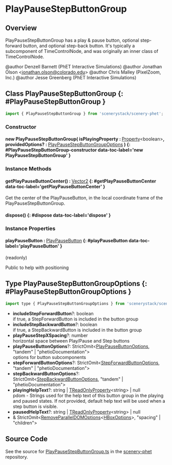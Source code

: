 # PlayPauseStepButtonGroup

## Overview

PlayPauseStepButtonGroup has a play &amp; pause button, optional step-forward button, and optional step-back button.
It's typically a subcomponent of TimeControlNode, and was originally an inner class of TimeControlNode.

@author Denzell Barnett (PhET Interactive Simulations)
@author Jonathan Olson &lt;jonathan.olson@colorado.edu&gt;
@author Chris Malley (PixelZoom, Inc.)
@author Jesse Greenberg (PhET Interactive Simulations)

## Class PlayPauseStepButtonGroup {: #PlayPauseStepButtonGroup }


```js
import { PlayPauseStepButtonGroup } from 'scenerystack/scenery-phet';
```
### Constructor

#### new PlayPauseStepButtonGroup( isPlayingProperty : <span style="font-weight: 400;">[Property](../axon/Property.md)&lt;<span style="color: hsla(calc(var(--md-hue) + 180deg),80%,40%,1);">boolean</span>&gt;</span>, providedOptions? : <span style="font-weight: 400;">[PlayPauseStepButtonGroupOptions](../scenery-phet/PlayPauseStepButtonGroup.md#PlayPauseStepButtonGroupOptions)</span> ) {: #PlayPauseStepButtonGroup-constructor data-toc-label='new PlayPauseStepButtonGroup' }

### Instance Methods

#### getPlayPauseButtonCenter() : <span style="font-weight: 400;">[Vector2](../dot/Vector2.md)</span> {: #getPlayPauseButtonCenter data-toc-label='getPlayPauseButtonCenter' }

Get the center of the PlayPauseButton, in the local coordinate frame of the PlayPauseStepButtonGroup.

#### dispose() {: #dispose data-toc-label='dispose' }

### Instance Properties

#### playPauseButton : <span style="font-weight: 400;">[PlayPauseButton](../scenery-phet/PlayPauseButton.md)</span> {: #playPauseButton data-toc-label='playPauseButton' }

(readonly)

Public to help with positioning



## Type PlayPauseStepButtonGroupOptions {: #PlayPauseStepButtonGroupOptions }


```js
import type { PlayPauseStepButtonGroupOptions } from 'scenerystack/scenery-phet';
```


- **includeStepForwardButton**?: <span style="color: hsla(calc(var(--md-hue) + 180deg),80%,40%,1);">boolean</span>
<br>  if true, a StepForwardButton is included in the button group
- **includeStepBackwardButton**?: <span style="color: hsla(calc(var(--md-hue) + 180deg),80%,40%,1);">boolean</span>
<br>  if true, a StepBackwardButton is included in the button group
- **playPauseStepXSpacing**?: <span style="color: hsla(calc(var(--md-hue) + 180deg),80%,40%,1);">number</span>
<br>  horizontal space between Play/Pause and Step buttons
- **playPauseButtonOptions**?: StrictOmit&lt;[PlayPauseButtonOptions](../scenery-phet/PlayPauseButton.md#PlayPauseButtonOptions), "tandem" | "phetioDocumentation"&gt;
<br>  options for button subcomponents
- **stepForwardButtonOptions**?: StrictOmit&lt;[StepForwardButtonOptions](../scenery-phet/StepForwardButton.md#StepForwardButtonOptions), "tandem" | "phetioDocumentation"&gt;
- **stepBackwardButtonOptions**?: StrictOmit&lt;[StepBackwardButtonOptions](../scenery-phet/StepBackwardButton.md#StepBackwardButtonOptions), "tandem" | "phetioDocumentation"&gt;
- **playingHelpText**?: <span style="color: hsla(calc(var(--md-hue) + 180deg),80%,40%,1);">string</span> | [TReadOnlyProperty](../axon/TReadOnlyProperty.md)&lt;<span style="color: hsla(calc(var(--md-hue) + 180deg),80%,40%,1);">string</span>&gt; | <span style="color: hsla(calc(var(--md-hue) + 180deg),80%,40%,1);">null</span>
<br>  pdom - Strings used for the help text of this button group in the playing and paused states. If not provided,
  default help text will be used when a step button is visible.
- **pausedHelpText**?: <span style="color: hsla(calc(var(--md-hue) + 180deg),80%,40%,1);">string</span> | [TReadOnlyProperty](../axon/TReadOnlyProperty.md)&lt;<span style="color: hsla(calc(var(--md-hue) + 180deg),80%,40%,1);">string</span>&gt; | <span style="color: hsla(calc(var(--md-hue) + 180deg),80%,40%,1);">null</span>
- &amp; StrictOmit&lt;[RemoveParallelDOMOptions](../scenery/ParallelDOM.md#RemoveParallelDOMOptions)&lt;[HBoxOptions](../scenery/HBox.md#HBoxOptions)&gt;, "spacing" | "children"&gt;




## Source Code

See the source for [PlayPauseStepButtonGroup.ts](https://github.com/phetsims/scenery-phet/blob/main/js/buttons/PlayPauseStepButtonGroup.ts) in the [scenery-phet](https://github.com/phetsims/scenery-phet) repository.
